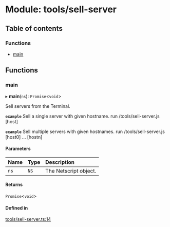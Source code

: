 # Module: tools/sell-server

## Table of contents

### Functions

- [main](../wiki/tools.sell-server#main)

## Functions

### main

▸ **main**(`ns`): `Promise`<`void`\>

Sell servers from the Terminal.

**`example`** Sell a single server with given hostname.
run /tools/sell-server.js [host]

**`example`** Sell multiple servers with given hostnames.
run /tools/sell-server.js [host0] ... [hostn]

#### Parameters

| Name | Type | Description |
| :------ | :------ | :------ |
| `ns` | `NS` | The Netscript object. |

#### Returns

`Promise`<`void`\>

#### Defined in

[tools/sell-server.ts:14](https://github.com/vladzaharia/bitburner/blob/9963ca2/src/tools/sell-server.ts#L14)
